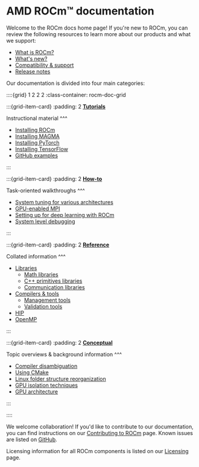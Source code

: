 # AMD ROCm™ documentation

Welcome to the ROCm docs home page! If you're new to ROCm, you can review the following
resources to learn more about our products and what we support:

* [What is ROCm?](./what-is-rocm.md)
* [What's new?](about/whats-new/whats-new)
* [Compatibility & support](./about/compatibility/index.md)
* [Release notes](./about/release-notes.md)

Our documentation is divided into four main categories:

::::{grid} 1 2 2 2
:class-container: rocm-doc-grid

:::{grid-item-card}
:padding: 2
**[Tutorials](./tutorials/index.md)**

Instructional material
^^^

* [Installing ROCm](./tutorials/install/index.md)
* [Installing MAGMA](./tutorials/install/magma-install.md)
* [Installing PyTorch](./tutorials/install/pytorch-install.md)
* [Installing TensorFlow](./tutorials/install/tensorflow-install.md)
* [GitHub examples](https://github.com/amd/rocm-examples)

:::

:::{grid-item-card}
:padding: 2
**[How-to](./how-to/index.md)**

Task-oriented walkthroughs
^^^

* [System tuning for various architectures](./how-to/tuning-guides/index.md)
* [GPU-enabled MPI](./how-to/gpu-enabled-mpi.md)
* [Setting up for deep learning with ROCm](./how-to/deep-learning-rocm.md)
* [System level debugging](./how-to/system-debugging.md)

:::

:::{grid-item-card}
:padding: 2
**[Reference](./reference/index.md)**

Collated information
^^^

* [Libraries](./reference/libraries/index.md)
  * [Math libraries](./reference/libraries/gpu-libraries/math.md)
  * [C++ primitives libraries](./reference/libraries/gpu-libraries/c++primitives.md)
  * [Communication libraries](./reference/libraries/gpu-libraries/communication.md)
* [Compilers & tools](./reference/compilers-tools/index.md)
  * [Management tools](./reference/compilers-tools/management-tools.md)
  * [Validation tools](./reference/compilers-tools/validation-tools.md)
* [HIP](./reference/hip.md)
* [OpenMP](./reference/openmp/openmp.md)

:::

:::{grid-item-card}
:padding: 2
**[Conceptual](./conceptual/index.md)**

Topic overviews & background information
^^^

* [Compiler disambiguation](./conceptual/compiler-disambiguation.md)
* [Using CMake](./conceptual/cmake-packages.rst)
* [Linux folder structure reorganization](./conceptual/file-reorg.md)
* [GPU isolation techniques](./conceptual/gpu-isolation.md)
* [GPU architecture](./conceptual/gpu-arch.md)

:::

::::

We welcome collaboration! If you'd like to contribute to our documentation, you can find instructions
on our [Contributing to ROCm](./contribute/index.md) page. Known issues are listed on
[GitHub](https://github.com/RadeonOpenCompute/ROCm/labels/Verified%20Issue).

Licensing information for all ROCm components is listed on our [Licensing](./about/license.md) page.
